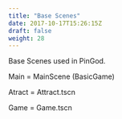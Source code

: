 ```yaml
---
title: "Base Scenes"
date: 2017-10-17T15:26:15Z
draft: false
weight: 28
---
```


Base Scenes used in PinGod.

Main = MainScene (BasicGame)

Atract = Attract.tscn

Game = Game.tscn
